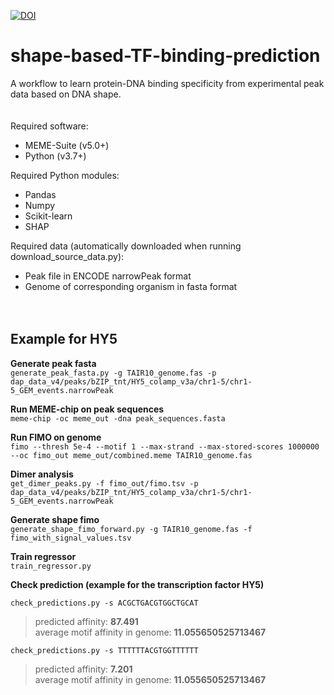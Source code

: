 [![DOI](https://zenodo.org/badge/DOI/10.5281/zenodo.5559535.svg)](https://doi.org/10.5281/zenodo.5559535)
# shape-based-TF-binding-prediction
A workflow to learn protein-DNA binding specificity from experimental peak data based on DNA shape.  
<br><br>
Required software:  
- MEME-Suite (v5.0+)  
- Python (v3.7+)  

Required Python modules:  
- Pandas  
- Numpy  
- Scikit-learn  
- SHAP

Required data (automatically downloaded when running download_source_data.py):  
- Peak file in ENCODE narrowPeak format  
- Genome of corresponding organism in fasta format  
<br><br>

## Example for HY5 

**Generate peak fasta**  
`generate_peak_fasta.py -g TAIR10_genome.fas -p dap_data_v4/peaks/bZIP_tnt/HY5_colamp_v3a/chr1-5/chr1-5_GEM_events.narrowPeak`

**Run MEME-chip on peak sequences**  
`meme-chip -oc meme_out -dna peak_sequences.fasta`  

**Run FIMO on genome**  
`fimo --thresh 5e-4 --motif 1 --max-strand --max-stored-scores 1000000 --oc fimo_out meme_out/combined.meme TAIR10_genome.fas`  

**Dimer analysis**  
`get_dimer_peaks.py -f fimo_out/fimo.tsv -p dap_data_v4/peaks/bZIP_tnt/HY5_colamp_v3a/chr1-5/chr1-5_GEM_events.narrowPeak`  

**Generate shape fimo**  
`generate_shape_fimo_forward.py -g TAIR10_genome.fas -f fimo_with_signal_values.tsv`  

**Train regressor**  
`train_regressor.py`  

**Check prediction (example for the transcription factor HY5)**  

`check_predictions.py -s ACGCTGACGTGGCTGCAT`  
>predicted affinity: **87.491**  
>average motif affinity in genome: **11.055650525713467**  

`check_predictions.py -s TTTTTTACGTGGTTTTTT`  
>predicted affinity: **7.201**  
>average motif affinity in genome: **11.055650525713467**  
